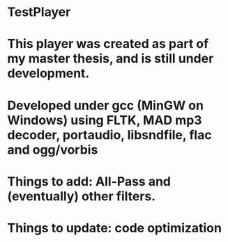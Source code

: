 # TestPlayer
# This player was created as part of my master thesis, and is still under development.
# Developed under gcc (MinGW on Windows) using FLTK, MAD mp3 decoder, portaudio, libsndfile, flac and ogg/vorbis
# Things to add: All-Pass and (eventually) other filters.
# Things to update: code optimization